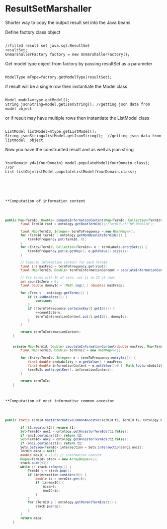 ResultSetMarshaller
=======================

Shorter way to copy the output result set into the Java beans

<p>Define factory class object<br/>
<pre><code>
//filled result set java.sql.ResultSet 
resultSet; 
UnmarshallerFactory factory = new UnmarshallerFactory();
</code></pre>
Get model type object from factory by passing resultSet as a parameter
<pre><code>
ModelType mType=factory.getModelType(resultSet);
</code></pre>

if result will be a single row then instantiate the Model class 
<pre><code>
Model model=mtype.getModel();
String jsonString=model.getJsonString(); //getting json data from model object 
</code></pre>
or if result may have multiple rows then instantiate the ListModel class
<pre><code>
ListModel listModel=mtype.getListModel();
String jsonString=listModel.getJsonString();  //getting json data from listmodel  object
</code></pre>
Now you have the constructed result and as well as  json string
<pre><code>
YourDomain yd=(YourDomain) model.populateModel(YourDomain.class);
//or
List<Object> listObj=listModel.populateListModel(YourDomain.class);
</code></pre>
</p>


**Computation of information content
```java

public Map<TermId, Double> computeInformationContent(Map<TermId, Collection<TermId>> termLabels) {
        final TermId root = ontology.getRootTermId();//TermId.of("HP:0000118");

        final Map<TermId, Integer> termToFrequency = new HashMap<>();
        for (TermId termId : ontology.getNonObsoleteTermIds()) {
            termToFrequency.put(termId, 0);
        }
        for (Entry<TermId, Collection<TermId>> e : termLabels.entrySet()) {
            termToFrequency.put(e.getKey(), e.getValue().size());
        }

        // Compute information content for each TermId
        final int maxFreq = termToFrequency.get(root);
        final Map<TermId, Double> termToInformationContent = caculateInformationContent(maxFreq, termToFrequency);

        // Fix terms with IC of zero, set it to IC of root
        int countIcZero = 0;
        final double dummyIc = -Math.log(1 / (double) maxFreq);

        for (Term t : ontology.getTerms()) {
            if (t.isObsolete()) {
                continue;
            }
            if (!termToFrequency.containsKey(t.getId())) {
                ++countIcZero;
                termToInformationContent.put(t.getId(), dummyIc);
            }
        }

        return termToInformationContent;
    }


    private Map<TermId, Double> caculateInformationContent(double maxFreq, Map<TermId, Integer> termToFrequency) {
        final Map<TermId, Double> termToIc = new HashMap<>();

        for (Entry<TermId, Integer> e : termToFrequency.entrySet()) {
            final double probability = e.getValue() / maxFreq;
            final double informationContent = e.getValue()>0 ? -Math.log(probability) : 0;
            termToIc.put(e.getKey(), informationContent);
        }

        return termToIc;
    }

```

**Computation of most informative common ancestor

```java

public static TermId mostInformativeCommonAncestor(TermId t1, TermId t2, Ontology ontology, Map<TermId, Double> term2ic) {

        if (t1.equals(t2)) return t1;
        Set<TermId> anc1 = ontology.getAncestorTermIds(t1,false);
        if (anc1.contains(t2)) return t2;
        Set<TermId> anc2 = ontology.getAncestorTermIds(t2,false);
        if (anc2.contains(t1)) return t1;
        Sets.SetView<TermId> intersection = Sets.intersection(anc1,anc2);
        TermId mica = null;
        double maxIC = -1.0; // information content
        Deque<TermId> stack = new ArrayDeque<>();
        stack.push(t1);
        while (! stack.isEmpty()) {
            TermId t = stack.pop();
            if (intersection.contains(t)) {
                double ic = term2ic.get(t);
                if (ic>maxIC) {
                    mica=t;
                    maxIC=ic;
                }
            }
            for (TermId p : ontology.getParentTermIds(t)) {
                stack.push(p);
            }
        }
        return mica;
    }

```




